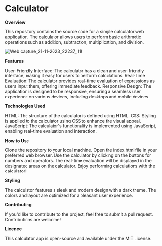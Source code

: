 # Calculator
**Overview**

This repository contains the source code for a simple calculator web application. The calculator allows users to perform basic arithmetic operations such as addition, subtraction, multiplication, and division.

![Web capture_21-11-2023_22237_ (1)](https://github.com/Sazidur12/Calculator/assets/149562280/102d52c6-f454-4989-a4f6-dffa2efb4f50)

**Features**

User-Friendly Interface: The calculator has a clean and user-friendly interface, making it easy for users to perform calculations.
Real-Time Evaluation: The calculator provides real-time evaluation of expressions as users input them, offering immediate feedback.
Responsive Design: The application is designed to be responsive, ensuring a seamless user experience on various devices, including desktops and mobile devices.

**Technologies Used**

HTML: The structure of the calculator is defined using HTML.
CSS: Styling is applied to the calculator using CSS to enhance the visual appeal.
JavaScript: The calculator's functionality is implemented using JavaScript, enabling real-time evaluation and interaction.

**How to Use**

Clone the repository to your local machine.
Open the index.html file in your preferred web browser.
Use the calculator by clicking on the buttons for numbers and operators.
The real-time evaluation will be displayed in the designated areas on the calculator.
Enjoy performing calculations with the calculator!

**Styling**

The calculator features a sleek and modern design with a dark theme. The colors and layout are optimized for a pleasant user experience.

**Contributing**

If you'd like to contribute to the project, feel free to submit a pull request. Contributions are welcome!

**Licence**

This calculator app is open-source and available under the MIT License.
